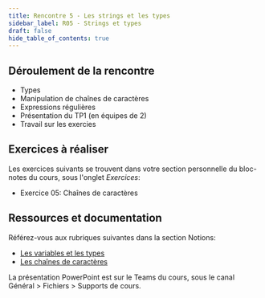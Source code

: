 ```yaml
---
title: Rencontre 5 - Les strings et les types
sidebar_label: R05 - Strings et types
draft: false
hide_table_of_contents: true
---
```


## Déroulement de la rencontre

- Types
- Manipulation de chaînes de caractères
- Expressions régulières
- Présentation du TP1 (en équipes de 2)
- Travail sur les exercies

## Exercices à réaliser

Les exercices suivants se trouvent dans votre section personnelle du bloc-notes du cours, sous l'onglet *Exercices*:

- Exercice 05: Chaînes de caractères


## Ressources et documentation

Référez-vous aux rubriques suivantes dans la section Notions:
- [Les variables et les types](/notions/powershell/variables)
- [Les chaînes de caractères](/notions/powershell/strings)

La présentation PowerPoint est sur le Teams du cours, sous le canal Général > Fichiers > Supports de cours.





